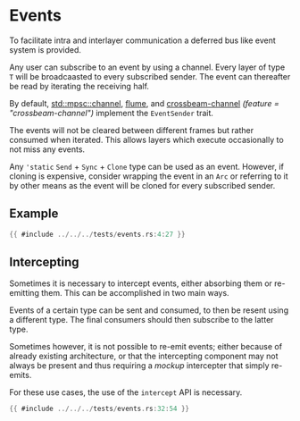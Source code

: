 # Events
To facilitate intra and interlayer communication a deferred bus like event
system is provided.

Any user can subscribe to an event by using a channel. Every layer of type `T`
will be broadcaasted to every subscribed sender. The event can thereafter be
read by iterating the receiving half.

By default, [std::mpsc::channel](https://doc.rust-lang.org/std/sync/mpsc/index.html), [flume](https://docs.rs/flume), and [crossbeam-channel](https://docs.rs/crossbeam-channel/0.5.1/crossbeam_channel/) *(feature = "crossbeam-channel")* implement the `EventSender` trait.

The events will not be cleared between different frames but rather consumed when
iterated. This allows layers which execute occasionally to not miss any events.

Any `'static` `Send` + `Sync` + `Clone` type can be used as an event. However, if
cloning is expensive, consider wrapping the event in an `Arc` or referring to it
by other means as the event will be cloned for every subscribed sender.

## Example
```rust
{{ #include ../../../tests/events.rs:4:27 }}
```
## Intercepting
Sometimes it is necessary to intercept events, either absorbing them or
re-emitting them. This can be accomplished in two main ways.

Events of a certain type can be sent and consumed, to then be resent using a
different type. The final consumers should then subscribe to the latter type.

Sometimes however, it is not possible to re-emit events; either because of
already existing architecture, or that the intercepting component may not always
be present and thus requiring a *mockup* intercepter that simply re-emits.

For these use cases, the use of the `intercept` API is necessary.

```rust
{{ #include ../../../tests/events.rs:32:54 }}
```
